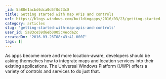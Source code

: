 ```yaml
---
_id: 5a88e1acbd6dca0d5f0d23c8
title: Getting started with map APIs and controls
url: https://blogs.windows.com/buildingapps/2016/03/23/getting-started-with-map-apis-and-controls/
category: articles
slug: 'getting-started-with-map-apis-and-controls'
user_id: 5a83ce59d6eb0005c4ecda2c
createdOn: '2016-03-26T08:43:41.000Z'
tags: []
---
```


As apps become more and more location-aware, developers should be asking themselves how to integrate maps and location services into their existing applications. The Universal Windows Platform (UWP) offers a variety of controls and services to do just that.
